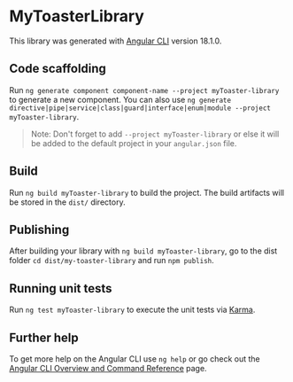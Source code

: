 # MyToasterLibrary

This library was generated with [Angular CLI](https://github.com/angular/angular-cli) version 18.1.0.

## Code scaffolding

Run `ng generate component component-name --project myToaster-library` to generate a new component. You can also use `ng generate directive|pipe|service|class|guard|interface|enum|module --project myToaster-library`.
> Note: Don't forget to add `--project myToaster-library` or else it will be added to the default project in your `angular.json` file. 

## Build

Run `ng build myToaster-library` to build the project. The build artifacts will be stored in the `dist/` directory.

## Publishing

After building your library with `ng build myToaster-library`, go to the dist folder `cd dist/my-toaster-library` and run `npm publish`.

## Running unit tests

Run `ng test myToaster-library` to execute the unit tests via [Karma](https://karma-runner.github.io).

## Further help

To get more help on the Angular CLI use `ng help` or go check out the [Angular CLI Overview and Command Reference](https://angular.dev/tools/cli) page.
